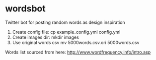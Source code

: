 # wordsbot
Twitter bot for posting random words as design inspiration

1. Create config file:
  cp example_config.yml config.yml
2. Create images dir:
  mkdir images
3. Use original words csv
  mv 5000words.csv.ori 5000words.csv


Words list sourced from here: http://www.wordfrequency.info/intro.asp
